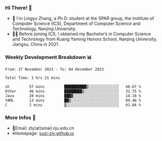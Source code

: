 ### Hi There! 👋 
- 🐳 I'm Lingyu Zhang, a Ph.D. student at the SPAR group, the Institute of Computer Science (ICS), Department of Computer Science and Technology, Nanjing University.
- 🧑‍🎓 Before joining ICS, I obtained my Bachelor’s in Computer Science and Technology from Kuang Yaming Honors School, Nanjing University, Jiangsu, China in 2021.

### Weekly Development Breakdown :bar_chart:

<!--START_SECTION:waka-->

```txt
From: 27 November 2023 - To: 04 December 2023

Total Time: 2 hrs 21 mins

sh         57 mins         ██████████▒░░░░░░░░░░░░░░   40.67 %
Other      46 mins         ████████▒░░░░░░░░░░░░░░░░   32.75 %
Java       20 mins         ███▓░░░░░░░░░░░░░░░░░░░░░   14.10 %
YAML       13 mins         ██▒░░░░░░░░░░░░░░░░░░░░░░   09.46 %
C          2 mins          ▒░░░░░░░░░░░░░░░░░░░░░░░░   01.84 %
```

<!--END_SECTION:waka-->

<!--
### Github Contributions :octocat:

![](https://raw.githubusercontent.com/yuzi-zly/yuzi-zly/output/github-contribution-grid-snake.svg)              
-->

### More Infos 📖

- 📧Email: zly(at)smail.nju.edu.cn
- 🌀Homepage: [yuzi-zly.github.io](https://yuzi-zly.github.io/)
